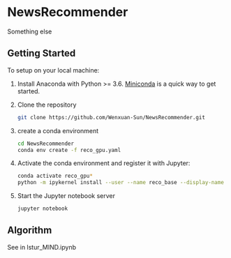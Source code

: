 # NewsRecommender

Something else

## Getting Started

To setup on your local machine:

1. Install Anaconda with Python >= 3.6. [Miniconda](https://conda.io/miniconda.html) is a quick way to get started.

2. Clone the repository

   ```bash
   git clone https://github.com/Wenxuan-Sun/NewsRecommender.git
   ```

3. create a conda environment

   ```bash
   cd NewsRecommender
   conda env create -f reco_gpu.yaml
   ```

4. Activate the conda environment and register it with Jupyter:

   ```bash
   conda activate reco_gpu*
   python -m ipykernel install --user --name reco_base --display-name "Python (reco)"
   ```

5. Start the Jupyter notebook server

   ```bash
   jupyter notebook
   ```

## Algorithm

See in lstur_MIND.ipynb